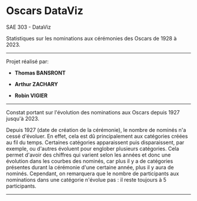# Oscars DataViz
SAE 303 - DataViz

Statistiques sur les nominations aux cérémonies des Oscars de 1928 à 2023.

------------------------
 Projet réalisé par:
 
- **Thomas BANSRONT**
 
- **Arthur ZACHARY**
 
- **Robin VIGIER** 
-----------------------

Constat portant sur l'évolution des nominations aux Oscars depuis 1927 jusqu'à 2023.

Depuis 1927 (date de création de la cérémonie), le nombre de nominés n'a cessé d'évoluer.
En effet, cela est dû principalement aux catégories créées au fil du temps. Certaines catégories apparaissent puis disparaissent, par exemple, ou d'autres évoluent pour englober plusieurs catégories. Cela permet d'avoir des chiffres qui varient selon les années et donc une évolution dans les courbes des nominés, car plus il y a de catégories présentes durant la cérémonie d'une certaine année, plus il y aura de nominés. Cependant, on remarquera que le nombre de participants aux nominations dans une catégorie n'évolue pas : il reste toujours à 5 participants.

-----------------------
